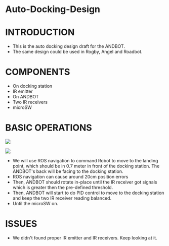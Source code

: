 # Auto-Docking-Design

# INTRODUCTION
* This is the auto docking design draft for the ANDBOT.
* The same design could be used in Rogby, Angel and Roadbot.


# COMPONENTS
* On docking station
 * IR emitter 
* On ANDBOT
 * Two IR receivers 
 * microSW

# BASIC OPERATIONS
![](https://docs.google.com/drawings/d/10qjkzlVpxTzHJOy8nBXIwdnfUWQLuOGBx5gQOHoDPro/pub?w=955&h=878)

![](https://docs.google.com/drawings/d/1y88r8ekS2AH1VXI44CYqL3lbkHgwUZl5kNnLzkqsd8c/pub?w=960&h=720)

* We will use ROS navigation to command Robot to move to the landing point, which should be in 0.7 meter in front of the docking station. The ANDBOT's back will be facing to the docking station.
 * ROS navigation can cause around 20cm position errors
* Then, ANDBOT should rotate in-place until the IR receiver got signals which is greater then the pre-defined threshold.
* Then, ANDBOT will start to do PID control to move to the docking station and keep the two IR receiver reading balanced.
* Until the microSW on.

# ISSUES
* We didn't found proper IR emitter and IR receivers. Keep looking at it. 


